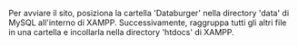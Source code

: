 Per avviare il sito, posiziona la cartella 'Databurger' nella directory 'data' di MySQL all'interno di XAMPP. Successivamente, raggruppa tutti gli altri file in una cartella e incollarla nella directory 'htdocs' di XAMPP.
